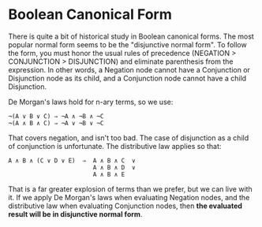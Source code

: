 # Boolean Canonical Form

There is quite a bit of historical study in Boolean canonical forms. The most popular normal form seems to be the "disjunctive normal form". To follow the form, you must honor the usual rules of precedence (NEGATION > CONJUNCTION > DISJUNCTION) and eliminate parenthesis from the expression. In other words, a Negation node cannot have a Conjunction or Disjunction node as its child, and a Conjunction node cannot have a child Disjunction.

De Morgan's laws hold for n-ary terms, so we use:

```
¬(A ∨ B ∨ C) ⇒ ¬A ∧ ¬B ∧ ¬C
¬(A ∧ B ∧ C) ⇒ ¬A ∨ ¬B ∨ ¬C
```

That covers negation, and isn't too bad. The case of disjunction as a child of conjunction is unfortunate. The distributive law applies so that:

```
A ∧ B ∧ (C ∨ D ∨ E)  ⇒  A ∧ B ∧ C  ∨
                        A ∧ B ∧ D  ∨
                        A ∧ B ∧ E
```

That is a far greater explosion of terms than we prefer, but we can live with it. If we apply De Morgan's laws when evaluating Negation nodes, and the distributive law when evaluating Conjunction nodes, then **the evaluated result will be in disjunctive normal form**.